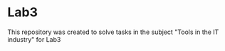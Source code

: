 # Lab3
This repository was created to solve tasks in the subject "Tools in the IT industry" for Lab3
